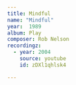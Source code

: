 ```yaml
---
title: Mindful
name: "Mindful"
year:  1989
album: Play
composer: Rob Nelson
recordingz:
  - year: 2004
    source: youtube
    id: zDXl1qhlsk4

---
```


